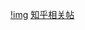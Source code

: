 [!img](https://github.com/EvilTencent/The-Evil-Of-Tencent/blob/main/zhihu2.jpeg)
[知乎相关帖](https://www.zhihu.com/question/363965688/answer/958574854)
